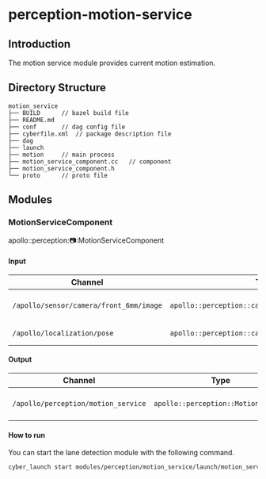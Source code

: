 # perception-motion-service

## Introduction

The motion service module provides current motion estimation.

## Directory Structure

```
motion_service
├── BUILD      // bazel build file
├── README.md
├── conf       // dag config file
├── cyberfile.xml  // package description file
├── dag
├── launch
├── motion     // main process
├── motion_service_component.cc   // component
├── motion_service_component.h
└── proto      // proto file
```

## Modules

### MotionServiceComponent

apollo::perception::camera::MotionServiceComponent

#### Input

| Channel                                 | Type                                              | Description          |
| --------------------------------------- | ------------------------------------------------- | -------------------- |
| `/apollo/sensor/camera/front_6mm/image` | `apollo::perception::camera::ImageMsgType`        | camera drive message |
| `/apollo/localization/pose`             | `apollo::perception::camera::LocalizationMsgType` | localization message |

#### Output

| Channel                             | Type                                | Description            |
| ----------------------------------- | ----------------------------------- | ---------------------- |
| `/apollo/perception/motion_service` | `apollo::perception::MotionService` | motion service message |

#### How to run

You can start the lane detection module with the following command.

```bash
cyber_launch start modules/perception/motion_service/launch/motion_service.launch
```
